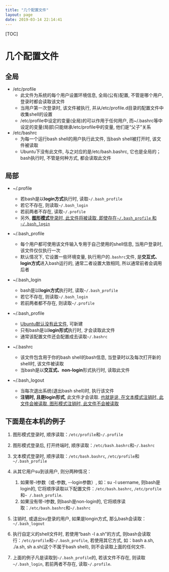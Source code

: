 ```yaml
---
title: "几个配置文件"
layout: page
date: 2019-03-14 22:14:41
---
```


[TOC]

# 几个配置文件

## 全局

* /etc/profile
  * 此文件为系统的每个用户设置环境信息, 全局(公有)配置, 不管是哪个用户, 登录时都会读取该文件
  * 当用户第一次登录时, 该文件被执行, 并从/etc/profile.d目录的配置文件中收集shell的设置
  * /etc/profile中设定的变量(全局)的可以作用于任何用户, 而~/.bashrc等中设定的变量(局部)只能继承/etc/profile中的变量, 他们是“父子”关系
* /etc/bashrc
  * 为每一个运行bash shell的用户执行此文件, 当bash shell被打开时, 该文件被读取
  * Ubuntu下没有此文件, 与之对应的是/etc/bash.bashrc, 它也是全局的；bash执行时, 不管是何种方式, 都会读取此文件

## 局部

* ~/.profile
  * 若bash是以**login方式**执行时, 读取`~/.bash_profile`
  * 若它不存在, 则读取`~/.bash_login`
  * 若前两者不存在, 读取`~/.profile`
  * 另外, <u>**图形模式**登录时, 此文件将被读取, 即使存在`~/.bash_profile` 和 `~/.bash_login`</u>

* ~/.bash_profile
  * 每个用户都可使用该文件输入专用于自己使用的shell信息, 当用户登录时, 该文件仅仅执行一次
  * 默认情况下, 它设置一些环境变量, 执行用户的`.bashrc`文件, 是**交互式、login方式**进入bash运行的, 通常二者设置大致相同, 所以通常前者会调用后者
* ~/.bash_login
  * bash是以**login方式**执行时, 读取`~/.bash_profile`
  * 若它不存在, 则读取`~/.bash_login`
  * 若前两者都不存在, 则读取`~/.profile`
* ~/.bash_profile
  * <u>Ubuntu默认没有此文件</u>, 可新建
  * 只有bash是以**login形式**执行时, 才会读取此文件
  * 通常该配置文件还会配置成去读取`~/.bashrc`
* ~/.bashrc
  * 该文件包含用于你的bash shell的bash信息, 当登录时以及每次打开新的shell时, 该文件被读取
  * 当bash是以**交互式、non-login**形式执行时, 读取此文件
* ~/.bash_logout
  * 当每次退出系统(退出bash shell)时, 执行该文件
  * **注销时, 且是login形式**, 此文件才会读取. <u>也就是说, 在文本模式注销时, 此文件会被读取, 图形模式注销时, 此文件不会被读取</u>

## 下面是在本机的例子

1. 图形模式登录时, 顺序读取：`/etc/profile`和`~/.profile`

2. 图形模式登录后, 打开终端时, 顺序读取：`/etc/bash.bashrc`和`~/.bashrc`

3. 文本模式登录时, 顺序读取：`/etc/bash.bashrc`, `/etc/profile`和`~/.bash_profile`

4. 从其它用户su到该用户, 则分两种情况：
   1. 如果带-l参数（或-参数, --login参数）, 如：su -l username, 则bash是login的, 它将顺序读取以下配置文件：`/etc/bash.bashrc`, `/etc/profile`和`~ /.bash_profile`.
   2. 如果没有带-l参数, 则bash是non-login的, 它将顺序读取：`/etc/bash.bashrc`和`~/.bashrc`

5. 注销时, 或退出su登录的用户, 如果是longin方式, 那么bash会读取：`~/.bash_logout`

6. 执行自定义的shell文件时, 若使用“bash -l a.sh”的方式, 则bash会读取行：`/etc/profile`和`~/.bash_profile`, 若使用其它方式, 如：bash a.sh,  ./a.sh, sh a.sh(这个不属于bash shell), 则不会读取上面的任何文件.

7. 上面的例子凡是读取到`~/.bash_profile`的, 若该文件不存在, 则读取`~/.bash_login`, 若前两者不存在, 读取`~/.profile`.
